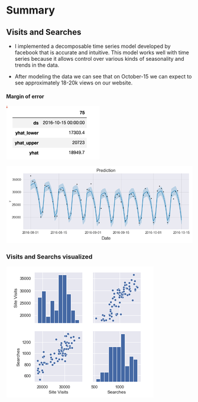 # Summary

## Visits and Searches

- I implemented a decomposable time series model developed by facebook that is accurate and intuitive.
This model works well with time series because it allows control over various kinds of seasonality and trends in the data. 

- After modeling the data we can see that on October-15 we can expect to see approximately 18-20k views on our website. 

#### Margin of error
![Margin of Error](images/error.png)

![Predictions](images/prediction.png)

### Visits and Searchs visualized

![pairplot](images/searches.png)

